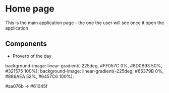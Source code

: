 # Home page

This is the main application page - the one the user will see once it open the application

## Components

- Proverb of the day

background-image: linear-gradient(-225deg, #FF057C 0%, #8D0B93 50%, #321575 100%);
background-image: linear-gradient(-225deg, #65379B 0%, #886AEA 53%, #6457C6 100%);

#aa076b → #61045f

